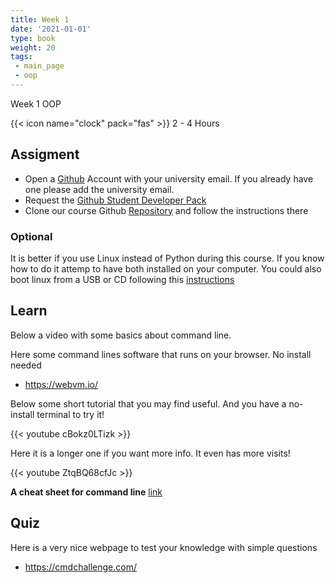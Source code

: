 ```yaml
---
title: Week 1
date: '2021-01-01'
type: book
weight: 20
tags: 
 - main_page
 - oop
---
```


Week 1 OOP

<!--more-->

{{< icon name="clock" pack="fas" >}} 2 - 4 Hours

## Assigment

- Open a [Github](www.github.com) Account with your university email. If you already have one please add the university email. 
- Request the [Github Student Developer Pack](https://education.github.com/pack)
- Clone our course Github [Repository](https://github.com/jdposada/oop_202201) and follow the instructions there

### Optional

It is better if you use Linux instead of Python during this course. If you know how to do it attemp to have both installed on your computer. You could also boot linux from a USB or CD following this [instructions](https://ubuntu.com/tutorials/try-ubuntu-before-you-install#1-getting-started) 

## Learn

Below a video with some basics about command line. 

Here some command lines software that runs on your browser. No install needed

- https://webvm.io/

Below some short tutorial that you may find useful. And you have a no-install terminal to try it!

{{< youtube cBokz0LTizk >}}

Here it is a longer one if you want more info. It even has more visits!

{{< youtube ZtqBQ68cfJc >}}

**A cheat sheet for command line** [link](https://docs.google.com/document/d/195DWljKKKw1dmplrS46DucW4pP9KjoqnN-Yas3sQkLU/edit)

## Quiz

Here is a very nice webpage to test your knowledge with simple questions

- https://cmdchallenge.com/